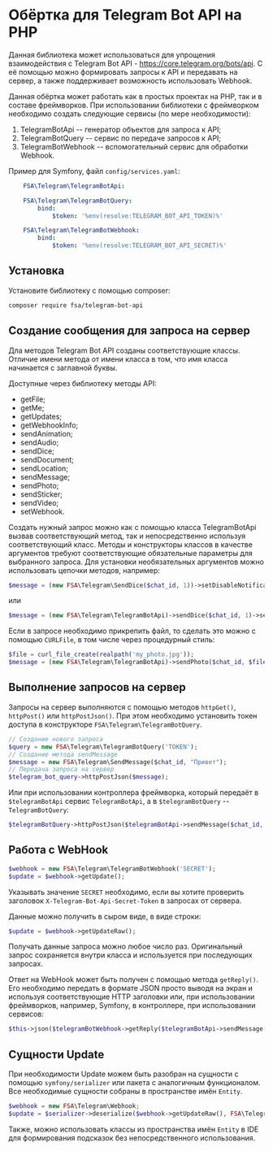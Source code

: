 # Обёртка для Telegram Bot API на PHP

Данная библиотека может использоваться для упрощения взаимодействия с Telegram Bot API - <https://core.telegram.org/bots/api>. С её помощью можно формировать запросы к API и передавать на сервер, а также поддерживает возможность использовать Webhook.

Данная обёртка может работать как в простых проектах на PHP, так и в составе фреймворков. При использовании библиотеки с фреймворком необходимо создать следующие сервисы (по мере необходимости):

1. TelegramBotApi -- генератор объектов для запроса к API;
2. TelegramBotQuery -- сервис по передаче запросов к API;
3. TelegramBotWebhook -- вспомогательный сервис для обработки Webhook.

Пример для Symfony, файл `config/services.yaml`:

```yaml
    FSA\Telegram\TelegramBotApi:

    FSA\Telegram\TelegramBotQuery:
        bind:
            $token: '%env(resolve:TELEGRAM_BOT_API_TOKEN)%'

    FSA\Telegram\TelegramBotWebhook:
        bind:
            $token: '%env(resolve:TELEGRAM_BOT_API_SECRET)%'
```

## Установка

Установите библиотеку с помощью composer:

```bash
composer require fsa/telegram-bot-api
```

## Создание сообщения для запроса на сервер

Дла методов Telegram Bot API созданы соответствующие классы. Отличие имени метода от имени класса в том, что имя класса начинается с заглавной буквы.

Доступные через библиотеку методы API:

* getFile;
* getMe;
* getUpdates;
* getWebhookInfo;
* sendAnimation;
* sendAudio;
* sendDice;
* sendDocument;
* sendLocation;
* sendMessage;
* sendPhoto;
* sendSticker;
* sendVideo;
* setWebhook.

Создать нужный запрос можно как с помощью класса TelegramBotApi вызвав соответствующий метод, так и непосредственно используя соответствующий класс. Методы и конструкторы классов в качестве аргументов требуют соответствующие обязательные параметры для выбранного запроса. Для установки необязательных аргументов можно использовать цепочки методов, например:

```php
$message = (new FSA\Telegram\SendDice($chat_id, 1))->setDisableNotification()->setProtectContent();
```

или

```php
$message = (new FSA\Telegram\TelegramBotApi)->sendDice($chat_id, 1)->setDisableNotification()->setProtectContent();
```

Если в запросе необходимо прикрепить файл, то сделать это можно с помощью `CURLFile`, в том числе через процедурный стиль:

```php
$file = curl_file_create(realpath('my_photo.jpg'));
$message = (new FSA\Telegram\TelegramBotApi)->sendPhoto($chat_id, $file);
```

## Выполнение запросов на сервер

Запросы на сервер выполняются с помощью методов `httpGet()`, `httpPost()` или `httpPostJson()`. При этом необходимо установить токен доступа в конструкторе `FSA\Telegram\TelegramBotQuery`.

```php
// Создание нового запроса
$query = new FSA\Telegram\TelegramBotQuery('TOKEN');
// Создание метода sendMessage
$message = new FSA\Telegram\SendMessage($chat_id, "Привет");
// Передача запроса на сервер
$telegram_bot_query->httpPostJson($message);
```

Или при использовании контроллера фреймворка, который передаёт в `$telegramBotApi` сервис `TelegramBotApi`, а в `$telegramBotQuery` -- `TelegramBotQuery`:

```php
$telegramBotQuery->httpPostJson($telegramBotApi->sendMessage($chat_id, 'Привет'));
```

## Работа с WebHook

```php
$webhook = new FSA\Telegram\TelegramBotWebhook('SECRET');
$update = $webhook->getUpdate();
```

Указывать значение `SECRET` необходимо, если вы хотите проверить заголовок `X-Telegram-Bot-Api-Secret-Token` в запросах от сервера.

Данные можно получить в сыром виде, в виде строки:

```php
$update = $webhook->getUpdateRaw();
```

Получать данные запроса можно любое число раз. Оригинальный запрос сохраняется внутри класса и используется при последующих запросах.

Ответ на WebHook может быть получен с помощью метода `getReply()`. Его необходимо передать в формате JSON просто выводя на экран и используя соответствующие HTTP заголовки или, при использовании фреймворков, например, Symfony, в контроллере, при использовании сервисов:

```php
$this->json($telegramBotWebhook->getReply($telegramBotApi->sendMessage($chat_id, "Привет")))->setEncodingOptions(JSON_UNESCAPED_UNICODE);
```

## Сущности Update

При необходимости Update можем быть разобран на сущности с помощью `symfony/serializer` или пакета с аналогичным функционалом. Все необходимые сущности собраны в пространстве имён `Entity`.

```php
$webhook = new FSA\Telegram\Webhook;
$update = $serializer->deserialize($webhook->getUpdateRaw(), FSA\Telegram\Entity\Update::class, 'json');
```

Также, можно использовать классы из пространства имён `Entity` в IDE для формирования подсказок без непосредственного использования.

